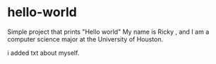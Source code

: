 # hello-world
Simple project that prints "Hello world" 
My name is Ricky , and I am a computer science major at the University of Houston. 

i added txt about myself. 
